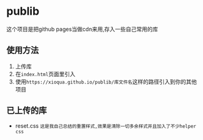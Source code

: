 # publib

这个项目是把github pages当做cdn来用,存入一些自己常用的库

## 使用方法

1. 上传库
2. 在`index.html`页面里引入
3. 使用`https://xioqua.github.io/publib/库文件名`这样的路径引入到你的其他项目

## 已上传的库

- reset.css `这是我自己总结的重置样式,效果是清除一切多余样式并且加入了不少helper css`